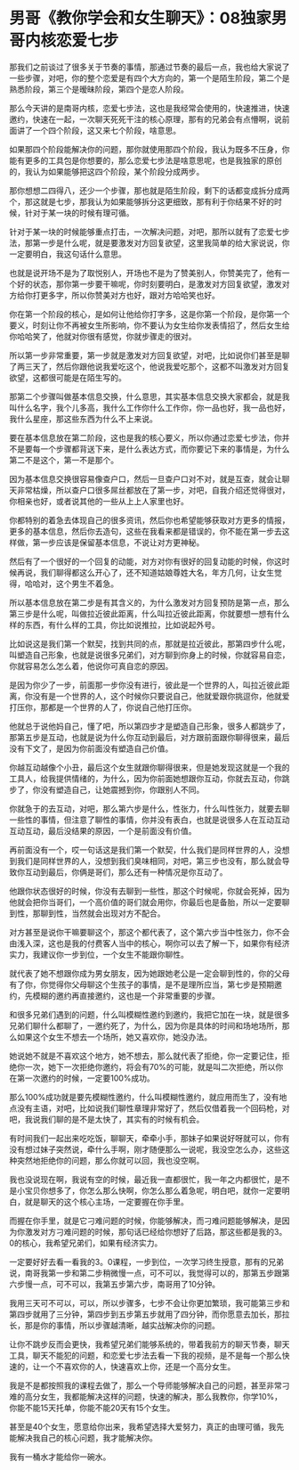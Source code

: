 # 男哥《教你学会和女生聊天》：08独家男哥内核恋爱七步

那我们之前谈过了很多关于节奏的事情，那通过节奏的最后一点，我也给大家说了一些步骤，对吧，你的整个恋爱是有四个大方向的，第一个是陌生阶段，第二个是熟悉阶段，第三个是暧昧阶段，第四个是恋人阶段。

那么今天讲的是南哥内核，恋爱七步法，这也是我经常会使用的，快速推进，快速邀约，快速在一起，一次聊天死死干注的核心原理，那有的兄弟会有点懵啊，说前面讲了一个四个阶段，这又来七个阶段，啥意思。

如果那四个阶段能解决你的问题，那你就使用那四个阶段，我认为既多不压身，你能有更多的工具包是你想要的，那么恋爱七步法是啥意思呢，也是我独家的原创的，我认为如果能够把这四个阶段，某个阶段分成两步。

那你想想二四得八，还少一个步骤，那也就是陌生阶段，剩下的话都变成拆分成两个，那这就是七步，那我认为如果能够拆分这更细致，那有利于你结果不好的时候，针对于某一块的时候有理可循。

针对于某一块的时候能够重点打击，一次解决问题，对吧，那所以就有了恋爱七步法，那第一步是什么呢，就是要激发对方回复欲望，这里我简单的给大家说说，你一定要明白，我这句话什么意思。

也就是说开场不是为了取悦别人，开场也不是为了赞美别人，你赞美完了，他有一个好的状态，那你第一步要干嘛呢，你时刻要明白，是激发对方回复欲望，激发对方给你打更多字，所以你赞美对方也好，跟对方哈哈笑也好。

你在第一个阶段的核心，是如何让他给你打字多，这是你第一个阶段，是你第一个要义，时刻让你不再被女生所影响，你不要认为女生给你发表情招了，然后女生给你哈哈笑了，他就对你很有感觉，你就步骤走的很对。

所以第一步非常重要，第一步就是激发对方回复欲望，对吧，比如说你们甚至是聊了两三天了，然后你跟他说我爱吃这个，他说我爱吃那个，这都不叫激发对方回复欲望，这都很可能是在陌生写的。

那第二个步骤叫做基本信息交换，什么意思，其实基本信息交换大家都会，就是我叫什么名字，我个儿多高，我什么工作你什么工作你，你一品也好，我一品也好，我什么星座，那这些东西为什么不上来说。

要在基本信息放在第二阶段，这也是我的核心要义，所以你通过恋爱七步法，你并不是要每一个步骤都背送下来，是什么表达方式，而你要记下来的事情是，为什么第二不是这个，第一不是那个。

因为基本信息交换很容易像查户口，然后一旦查户口对不对，就是互查，就会让聊天非常枯燥，所以查户口很多屌丝都放在了第一步，对吧，自我介绍还觉得很对，你相亲也好，或者说其他的一些从上上人家里也好。

你都特别的着急去体现自己的很多资讯，然后你也希望能够获取对方更多的情报，更多的基本信息，然后你去造句，这些在我看来都是错误的，你不能在第一步去这样做，第一步应该是保留基本信息，不说让对方更神秘。

然后有了一个很好的一个回复的动能，对方对你有很好的回复动能的时候，你这时候再说，我们聊得都这么开心了，还不知道姑娘尊姓大名，年方几何，让女生觉得，哈哈对，这个男生不着急。

所以基本信息放在第二步是有其含义的，为什么激发对方回复预防是第一点，那么第三步是什么呢，叫做拉近彼此距离，什么叫拉近彼此距离，你就要想一想有什么样的东西，有什么样的工具，你比如说推拉，比如说起外号。

比如说这是我们第一个默契，找到共同的点，那就是拉近彼此，那第四步什么呢，叫塑造自己形象，也就是说很多兄弟们，对方聊到你身上的时候，你就容易自恋，你就容易怎么怎么着，他说你可真自恋的原因。

是因为你少了一步，前面那一步你没有进行，彼此是一个世界的人，叫拉近彼此距离，你没有是一个世界的人，这个时候你只要说自己，他就爱跟你挑逗你，他就爱打压你，那都是一个世界的人了，你说自己他打压你。

他就总于说他妈自己，懂了吧，所以第四步才是塑造自己形象，很多人都跳步了，那第五步是互动，也就是说为什么你互动到最后，对方跟前面跟你聊得很来，最后没有下文了，是因为你前面没有塑造自己价值。

你越互动越像个小丑，最后这个女生就跟你聊得很来，但是她发现这就是一个我的工具人，给我提供情绪的，为什么，因为你前面她想跟你互动，你就去互动，你跳步了，你没有塑造自己，让她震撼到你，你跟别人不同。

你就急于的去互动，对吧，那么第六步是什么，性张力，什么叫性张力，就要去聊一些性的事情，但注意了聊性的事情，你并没有表白，也就是说很多人在互动互动互动互动，最后没结果的原因，一个是前面没有价值。

再前面没有一个，哎一句话这是我们第一个默契，什么我们是同样世界的人，没想到我们是同样世界的人，没想到我们臭味相同，对吧，第三步也没有，那么就会导致你互动到最后，你俩是哥们，那么还有一种情况是你互动了。

他跟你状态很好的时候，你没有去聊到一些性，那这个时候呢，你就会死掉，因为他就会把你当哥们，一个高价值的哥们就会用你，你最后也是备胎，所以一定要聊到性，那聊到性，当然就会出现对方不配合。

对方甚至是说你干嘛要聊这个，那这个都代表了，这个第六步当中性张力，你不会由浅入深，这也是我的付费客人当中的核心，啊你可以去了解一下，如果你有经济实力，我建议你一步到位，一个女生不能跟你聊性。

就代表了她不想跟你成为男女朋友，因为她跟她老公是一定会聊到性的，你的父母有了你，你觉得你父母聊这个生孩子的事情，是不是理所应当，第七步是预期邀约，先模糊的邀约再直接邀约，这也是一个非常重要的步骤。

和很多兄弟们遇到的问题，什么叫模糊性邀约到邀约，我把它加在一块，就是很多兄弟们聊什么都聊了，一邀约死了，为什么，因为你是具体的时间和场地场所，那么如果这个女生不想去一个场所，她又喜欢你，她没办法。

她说她不就是不喜欢这个地方，她不想去，那么就代表了拒绝，你一定要记住，拒绝你一次，她下一次拒绝你邀约，将会有70%的可能，就是叫二次拒绝，所以你在第一次邀约的时候，一定要100%成功。

那么100%成功就是要先模糊性邀约，什么叫模糊性邀约，就应用而生了，没有地点没有主语，对吧，比如说我们聊性章理非常好了，然后仅借着我一个回码枪，对吧，我说我们聊的是不是太快了，其实有的时候有机会。

有时间我们一起出来吃吃饭，聊聊天，牵牵小手，那妹子如果说好呀就可以，你有没有想过妹子突然说，牵什么手啊，刚才随便那么一说呢，我没空怎么办，这些这种突然地拒绝你的问题，那么你就可以回，我也没空啊。

我也没说现在啊，我说有空的时候，最近我一直都很忙，我一年之内都很忙，是不是小宝贝你想多了，你怎么那么快啊，你怎么那么着急呢，明白吧，就你一定要明白，就是聊天的这个核心主场，一定要握在你手里。

而握在你手里，就是它刁难问题的时候，你能够解决，而刁难问题能够解决，是因为你激发对方刁难问题的时候，那句话已经给你想好了后路，那这些都是我的3。0的核心，我希望兄弟们，如果有经济实力。

一定要好好去看一看我的3。0课程，一步到位，一次学习终生授意，那有的兄弟说，南哥我第一步和第二步稍微慢一点，可不可以，我觉得可以的，那第五步跟第六步慢一点，可不可以，我第五步第六步，南哥用了10分钟。

我用三天可不可以，可以，所以步骤多，七步不会让你更加繁琐，我可能第三步和第四步就用了三分钟，第四步到五步第五步就用了四分钟，而你愿意去加长，那拉长，那是你的事情，所以步骤越清晰，越实战解决你的问题。

让你不跳步反而会更快，我希望兄弟们能够系统的，带着我前方的聊天节奏，聊天工具，聊天不能犯的问题，和恋爱七步法去看一下我的视频，是不是每一个那么快速的，让一个不喜欢你的人，快速喜欢上你，还是一个高分女生。

我是不是都按照我的课程去做了，那么一个导师能够解决自己的问题，甚至非常刁难的高分女生，我都能解决这样的问题，快速的解决，那么我教你，你学10%，你能不能15天托单，你能不能20天有15个女生。

甚至是40个女生，愿意给你出来，我希望选择大爱努力，真正的由理可循，我先能解决我自己的核心问题，我才能解决你。

我有一桶水才能给你一碗水。